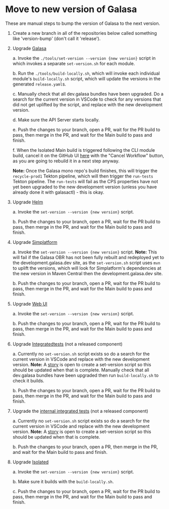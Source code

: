 # Move to new version of Galasa

These are manual steps to bump the version of Galasa to the next version.

1. Create a new branch in all of the repositories below called something like 'version-bump' (don't call it 'release').

2. Upgrade [Galasa](https://github.com/galasa-dev/galasa)

    a. Invoke the `./tools/set-version --version {new version}` script in which invokes a separate `set-version.sh` for each module.

    b. Run the `./tools/build-locally.sh`, which will invoke each individual module's `build-locally.sh` script, which will update the versions in the generated `release.yaml`s.

    c. Manually check that all dev.galasa bundles have been upgraded. Do a search for the current version in VSCode to check for any versions that did not get uplifted by the script, and replace with the new development version.

    d. Make sure the API Server starts locally.

    e. Push the changes to your branch, open a PR, wait for the PR build to pass, then merge in the PR, and wait for the Main build to pass and finish.

    f. When the Isolated Main build is triggered following the CLI module build, cancel it on the GitHub UI [here](https://github.com/galasa-dev/isolated/actions/workflows/build.yaml) with the "Cancel Workflow" button, as you are going to rebuild it in a next step anyway.

    **Note:** Once the Galasa mono repo's build finishes, this will trigger the `recycle-prod1` Tekton pipeline, which will then trigger the `run-tests` Tekton pipeline. The `run-tests` will fail as the CPS properties have not yet been upgraded to the new development version (unless you have already done it with galasactl) - this is okay.

3. Upgrade [Helm](https://github.com/galasa-dev/helm)

    a. Invoke the `set-version --version {new version}` script.
    
    b. Push the changes to your branch, open a PR, wait for the PR build to pass, then merge in the PR, and wait for the Main build to pass and finish.

4. Upgrade [Simplatform](https://github.com/galasa-dev/simplatform)

    a. Invoke the `set-version --version {new version}` script. **Note:** This will fail if the Galasa OBR has not been fully rebuilt and redeployed yet to the development.galasa.dev site, as the `set-version.sh` script uses `mvn` to uplift the versions, which will look for Simplatform's dependencies at the new version in Maven Central then the development.galasa.dev site.
    
    b. Push the changes to your branch, open a PR, wait for the PR build to pass, then merge in the PR, and wait for the Main build to pass and finish.

5. Upgrade [Web UI](https://github.com/galasa-dev/webui)

    a. Invoke the `set-version --version {new version}` script.
    
    b. Push the changes to your branch, open a PR, wait for the PR build to pass, then merge in the PR, and wait for the Main build to pass and finish.

6. Upgrade [Integratedtests](https://github.com/galasa-dev/integratedtests) (not a released component)

    a. Currently no `set-version.sh` script exists so do a search for the current version in VSCode and replace with the new development version. **Note:** A [story](https://github.com/galasa-dev/projectmanagement/issues/2107) is open to create a set-version script so this should be updated when that is complete. Manually check that all dev.galasa bundles have been upgraded then run `build-locally.sh` to check it builds.
    
    b. Push the changes to your branch, open a PR, wait for the PR build to pass, then merge in the PR, and wait for the Main build to pass and finish.

7. Upgrade the [internal integrated tests](https://github.ibm.com/galasa/internal-integratedtests) (not a released component)

    a. Currently no `set-version.sh` script exists so do a search for the current version in VSCode and replace with the new development version. **Note:** A [story](https://github.com/galasa-dev/projectmanagement/issues/2107) is open to create a set-version script so this should be updated when that is complete. 
    
    b. Push the changes to your branch, open a PR, then merge in the PR, and wait for the Main build to pass and finish.

8. Upgrade [Isolated](https://github.com/galasa-dev/isolated)

    a. Invoke the `set-version --version {new version}` script.

    b. Make sure it builds with the `build-locally.sh`.
    
    c. Push the changes to your branch, open a PR, wait for the PR build to pass, then merge in the PR, and wait for the Main build to pass and finish.